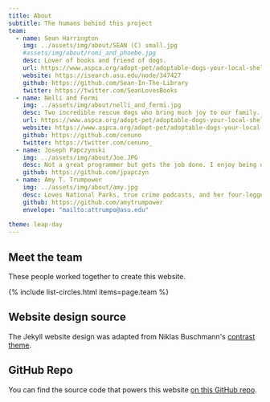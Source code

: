 ```yaml
---
title: About
subtitle: The humans behind this project
team:
  - name: Sean Harrington
    img: ../assets/img/about/SEAN (C) small.jpg
    #assets/img/about/romi_and_phoebe.jpg
    desc: Lover of books and friend of dogs.
    url: https://www.aspca.org/adopt-pet/adoptable-dogs-your-local-shelter
    website: https://isearch.asu.edu/node/347427
    github: https://github.com/Sean-In-The-Library
    twitter: https://twitter.com/SeanLovesBooks
  - name: Nelli and Fermi
    img: ../assets/img/about/nelli_and_fermi.jpg
    desc: Two incredible rescue dogs who bring much joy to our family.
    url: https://www.aspca.org/adopt-pet/adoptable-dogs-your-local-shelter
    website: https://www.aspca.org/adopt-pet/adoptable-dogs-your-local-shelter
    github: https://github.com/cenuno
    twitter: https://twitter.com/cenuno_
  - name: Joseph Papczynski
    img: ../assets/img/about/Joe.JPG
    desc: Not a great programmer but gets the job done. I enjoy being outdoors fishing, playing sports, or just enjoying the sunshine.
    github: https://github.com/jpapczyn
  - name: Amy T. Trumpower
    img: ../assets/img/about/amy.jpg
    desc: Loves National Parks, true crime podcasts, and her four-legged kids.
    github: https://github.com/amytrumpower
    envelope: "mailto:attrumpo@asu.edu"
    
theme: leap-day
---
```


## Meet the team

These people worked together to create this website.

{% include list-circles.html items=page.team %}

## Website design source

The Jekyll website design was adapted from Niklas Buschmann's [contrast theme](https://github.com/niklasbuschmann/contrast).

## GitHub Repo

You can find the source code that powers this website [on this GitHub repo](https://github.com/R-Class/cpp-528-template).

<!--- CSS for Circles --->

<style>

/* now starting CSS for circles down below */
.list-circles {
  text-align: center;

}

.list-circles-item {
  display: inline-block;
  width: 240px;
  vertical-align: top;
  margin: 0;
  padding: 20px;
}

/* make the background a bit brighter than the current dark gray (#282828) */
.list-circles-item:hover {
  background: #5e5e5e;
}

.list-circles-item .item-img {
  max-width: 200px;
  height: 200px;
  -webkit-border-radius: 50%;
  -moz-border-radius: 50%;
  border-radius: 50%;
  border: 1px solid #777;
}

.list-circles-item .item-desc {
  font-size: 16px;
}

.list-circles-item .item-links {
  margin-top: 5px;
}

.list-circles-item .item-link {
  margin:0 3px;
  color: #FFFFFF;
  text-decoration: none !important;
}

.list-circles-item .item-link:hover {
  color: #000000;
}

</style>

